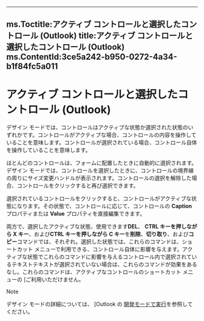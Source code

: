 

---
ms.Toctitle:アクティブ コントロールと選択したコントロール (Outlook)
title:アクティブ コントロールと選択したコントロール (Outlook)
ms.ContentId:3ce5a242-b950-0272-4a34-b1f84fc5a011
---
# アクティブ コントロールと選択したコントロール (Outlook)




デザイン モードでは、コントロールはアクティブな状態か選択された状態のいずれかです。コントロールがアクティブな場合、コントロールの内容を操作していることを意味します。コントロールが選択されている場合、コントロール自体を操作していることを意味します。



ほとんどのコントロールは、フォームに配置したときに自動的に選択されます。デザイン モードでは、コントロールを選択したときに、コントロールの境界線の周りにサイズ変更ハンドルが表示されます。コントロールの選択を解除した場合、コントロールをクリックすると再び選択できます。



選択されているコントロールをクリックすると、コントロールがアクティブな状態になります。その状態で、コントロールに応じて、コントロールの **Caption** プロパティまたは **Value** プロパティを直接編集できます。



両方で、選択したアクティブな状態、使用できます**DEL**、 **CTRL キーを押しながら X キー**、および**CTRL キーを押しながら C キー**を**削除**、**切り取り**、および**コピー**コマンドでは、それぞれ。選択した状態では、これらのコマンドは、ショートカット メニューで利用できる、コントロール自体に影響を与えます。アクティブな状態でこれらのコマンドに影響を与えるコントロール内で選択されているテキストテキストが選択されていない場合は、これらのコマンドが効果をあるなし。これらのコマンドは、アクティブなコントロールのショートカット メニューの [ご利用いただけません。

>[!NOTE]
>デザイン モードの詳細については、 [Outlook の [開発モードで実行](8f81b1ce-333d-d9be-2af7-cfc65bf15e22.md)を参照してください。





